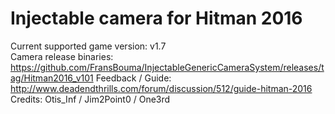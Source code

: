Injectable camera for Hitman 2016
============================

Current supported game version: v1.7  
Camera release binaries: https://github.com/FransBouma/InjectableGenericCameraSystem/releases/tag/Hitman2016_v101
Feedback / Guide: http://www.deadendthrills.com/forum/discussion/512/guide-hitman-2016
Credits: Otis_Inf / Jim2Point0 / One3rd

